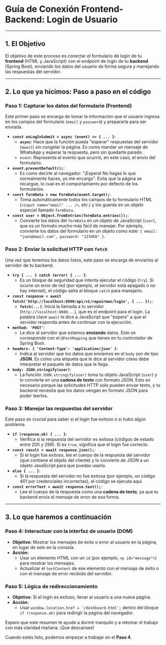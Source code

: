 # Guía de Conexión Frontend-Backend: Login de Usuario

---

## 1. El Objetivo

El objetivo de este proceso es conectar el formulario de login de tu **frontend** (HTML y JavaScript) con el endpoint de login de tu **backend** (Spring Boot), enviando los datos del usuario de forma segura y manejando las respuestas del servidor.

---
## 2. Lo que ya hicimos: Paso a paso en el código

### **Paso 1: Capturar los datos del formulario (Frontend)**

Este primer paso se encarga de tomar la información que el usuario ingresa en los campos del formulario (`email` y `password`) y prepararla para ser enviada.

-   **`const onLogInSubmit = async (event) => { ... }`**:
    -   **`async`**: Hace que la función pueda "esperar" respuestas del servidor (`await`) sin congelar la página. Es como mandar un mensaje de WhatsApp y esperar la respuesta, pero sin quedarte parado.
    -   `event`: Representa el evento que ocurrió, en este caso, el envío del formulario.
-   **`event.preventDefault();`**:
    -   Es como decirle al navegador: "¡Espera! No hagas lo que normalmente haces, yo me encargo". Evita que la página se recargue, lo cual es el comportamiento por defecto de los formularios.
-   **`const formData = new FormData(event.target);`**:
    -   Toma automáticamente todos los campos de tu formulario HTML (`<input name="email" ... />`, etc.) y los guarda en un objeto especial llamado `formData`.
-   **`const user = Object.fromEntries(formData.entries());`**:
    -   Convierte los datos del `formData` en un objeto de JavaScript (`user`), que es un formato mucho más fácil de manejar. Por ejemplo, convierte los datos del formulario en un objeto como este: `{ email: "juan@email.com", password: "123456" }`.

### **Paso 2: Enviar la solicitud HTTP con `fetch`**

Una vez que tenemos los datos listos, este paso se encarga de enviarlos al servidor de tu backend.

-   **`try { ... } catch (error) { ... }`**:
    -   Es un bloque de seguridad que intenta ejecutar el código (`try`). Si ocurre un error de red (por ejemplo, el servidor está apagado o no hay internet), el código salta al bloque `catch` para manejarlo.
-   **`const response = await fetch('http://localhost:8080/api/v1/repairman/login', { ... });`**:
    -   **`fetch(...)`**: Inicia la llamada a tu servidor (`http://localhost:8080...`), que es el endpoint para el login. La palabra clave `await` le dice a JavaScript que "espere" a que el servidor responda antes de continuar con la ejecución.
-   **`method: 'POST'`**:
    -   Le dice al servidor que estamos **enviando** datos. Esto se corresponde con el `@PostMapping` que tienes en tu controlador de Spring Boot.
-   **`headers: { 'Content-Type': 'application/json' }`**:
    -   Indica al servidor que los datos que enviamos en el `body` son de tipo **JSON**. Es como una etiqueta que le dice al servidor cómo debe interpretar el paquete de datos que le llega.
-   **`body: JSON.stringify(user)`**:
    -   La función `JSON.stringify(user)` toma tu objeto JavaScript (`user`) y lo convierte en una **cadena de texto** con formato JSON. Esto es necesario porque las solicitudes HTTP solo pueden enviar texto, y tu backend necesita que los datos vengan en formato JSON para poder leerlos.

### **Paso 3: Manejar las respuestas del servidor**

Este paso es crucial para saber si el login fue exitoso o si hubo algún problema.

-   **`if (response.ok) { ... }`**:
    -   Verifica si la respuesta del servidor es exitosa (códigos de estado entre 200 y 299). Si es `true`, significa que el login fue correcto.
-   **`const result = await response.json();`**:
    -   Si el login fue exitoso, lee el cuerpo de la respuesta del servidor (que contiene el objeto del cliente) y lo convierte de JSON a un objeto JavaScript para que puedas usarlo.
-   **`else { ... }`**:
    -   Si la respuesta del servidor no fue exitosa (por ejemplo, un código 401 por credenciales incorrectas), el código se ejecuta aquí.
-   **`const errorText = await response.text();`**:
    -   Lee el cuerpo de la respuesta como una **cadena de texto**, ya que tu backend envía el mensaje de error de esa forma.

---

## 3. Lo que haremos a continuación

### **Paso 4: Interactuar con la interfaz de usuario (DOM)**

-   **Objetivo:** Mostrar los mensajes de éxito o error al usuario en la página, en lugar de solo en la consola.
-   **Acción:**
    -   Usar un elemento HTML con un `id` (por ejemplo, `<p id="message">`) para mostrar los mensajes.
    -   Actualizar el `textContent` de ese elemento con el mensaje de éxito o con el mensaje de error recibido del servidor.

### **Paso 5: Lógica de redireccionamiento**

-   **Objetivo:** Si el login es exitoso, llevar al usuario a una nueva página.
-   **Acción:**
    -   Usar `window.location.href = '/dashboard.html';` dentro del bloque `if (response.ok)` para redirigir la página del navegador.

Espero que este resumen te ayude a dormir tranquilo y a retomar el trabajo con más claridad mañana. ¡Que descanses!

Cuando estés listo, podemos empezar a trabajar en el **Paso 4**.